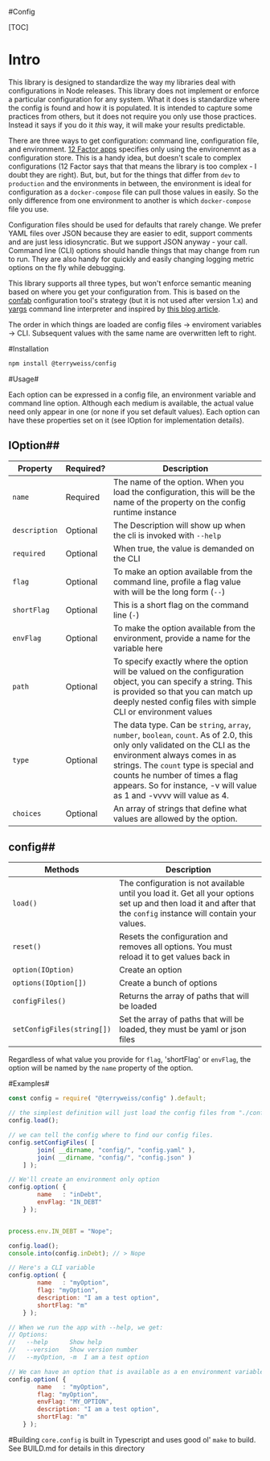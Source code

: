 #Config



[TOC]


# Intro
This library is designed to standardize the way my libraries deal with configurations in Node releases. This library does not implement or enforce a particular configuration for any system. What it does is standardize where the config is found and how it is populated. It is intended to capture some practices from others, but it does not require you only use those practices. Instead it says if you do it _this_ way, it will make your results predictable.

There are three ways to get configuration: command line, configuration file, and environment. [12 Factor apps](https://12factor.net/) specifies only using the environemnt as a configuration store. This is a handy idea, but doesn't scale to complex configurations (12 Factor says that that means the library is too complex - I doubt they are right). But, but, but for the things that differ from `dev` to `production` and the environments in between, the environment is ideal for configuration as a `docker-compose` file can pull those values in easily. So the only difference from one environment to another is which `docker-compose` file you use.

Configuration files should be used for defaults that rarely change. We prefer YAML files over JSON because they are easier to edit, support comments and are just less idiosyncratic. But we support JSON anyway - your call. Command line (CLI) options should handle things that may change from run to run. They are also handy for quickly and easily changing logging metric options on the fly while debugging.

This library supports all three types, but won't enforce semantic meaning based on where you get your configuration from. This is based on the [confab](http://rjz.github.io/confab/) configuration tool's strategy (but it is not used after version 1.x) and [yargs](http://yargs.js.org/) command line interpreter and inspired by [this blog article](https://rjzaworski.com/2016/03/command-line-configuration-with-confab-and-yargs).

The order in which things are loaded are config files -> enviroment variables -> CLI. Subsequent values with the same name are overwritten left to right.

#Installation
```bash
npm install @terryweiss/config
```

#Usage#

Each option can be expressed in a config file, an environment variable and command line option. Although
each medium is available, the actual value need only appear in one (or none if you set default values). Each 
option can have these properties set on it (see IOption for implementation details). 

## IOption##
| Property| Required? |Description |
|---|---|---|
| `name` | Required |The name of the option. When you load the configuration, this will be the name of the property on the config runtime instance |
| `description`| Optional |The Description will show up when the cli is invoked with `--help` |
| `required` | Optional | When true, the value is demanded on the CLI |
| `flag` | Optional | To make an option available from the command line, profile a flag value with will be the long form (`--`)
| `shortFlag` | Optional | This is a short flag on the command line (`-`)
| `envFlag` | Optional | To make the option available from the environment, provide a name for the variable here
| `path` | Optional | To specify exactly where the option will be valued on the configuration object, you can specify a string. This is provided so that you can match up deeply nested config files with simple CLI or environment values | 
| `type` | Optional | The data type. Can be `string`, `array`, `number`, `boolean`, `count`. As of 2.0, this only only validated on the CLI as the environment always comes in as strings. The `count` type is special and counts he number of times a flag appears. So for instance, -v will value as 1 and -vvvv will value as 4.
| `choices` | Optional | An array of strings that define what values are allowed by the option. |

## config##
| Methods | Description |
|---|---|
| `load()` | The configuration is not available until you load it. Get all your options set up and then load it and after that the `config` instance will contain your values. |
| `reset()` | Resets the configuration and removes all options. You must reload it to get values back in |
| `option(IOption)` | Create an option |
| `options(IOption[])` | Create a bunch of options |
| `configFiles()` | Returns the array of paths that will be loaded |
| `setConfigFiles(string[])` | Set the array of paths that will be loaded, they must be yaml or json files |

Regardless of what value you provide for `flag`, 'shortFlag' or `envFlag`, the option will be named by the `name` property of the option. 

#Examples#

```js
const config = require( "@terryweiss/config" ).default;

// the simplest definition will just load the config files from "./config.json", "..config.yaml"
config.load();

// we can tell the config where to find our config files.
config.setConfigFiles( [
		join( __dirname, "config/", "config.yaml" ),
		join( __dirname, "config/", "config.json" )
	] );

// We'll create an environment only option
config.option( {
		name   : "inDebt",
		envFlag: "IN_DEBT"
	} );


process.env.IN_DEBT = "Nope";

config.load();
console.into(config.inDebt); // > Nope

// Here's a CLI variable
config.option( {
		name   : "myOption",
		flag: "myOption",
		description: "I am a test option",
		shortFlag: "m"
	} ); 

// When we run the app with --help, we get:
// Options:
//   --help      Show help                                                [boolean]
//   --version   Show version number                                      [boolean]
//   --myOption, -m  I am a test option

// We can have an option that is available as a en environment variable or on the CLI
config.option( {
		name   : "myOption",
		flag: "myOption",
		envFlag: "MY_OPTION",
		description: "I am a test option",
		shortFlag: "m"
	} );
```

#Building
`core.config` is built in Typescript and uses good ol' `make` to build. See BUILD.md for details in this directory

